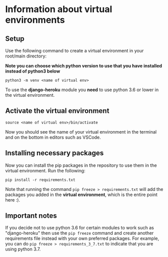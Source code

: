 # Information about virtual environments

## Setup
Use the following command to create a virtual environment in your root/main directory:

**Note you can choose which python version to use that you have installed instead of python3 below**
```
python3 -m venv <name of virtual env>
```
To use the **django-heroku** module you **need** to use python 3.6 or lower in the virtual environment. 

## Activate the virtual environment
```
source <name of virtual env>/bin/activate
```
Now you should see the name of your virtual environment in the terminal and on the bottom in editors such as VSCode.

## Installing necessary packages
Now you can install the pip packages in the repository to use them in the virtual environment. Run the following:
```
pip install -r requirements.txt
```
Note that running the command ```pip freeze > requirements.txt``` will add the packages you added in the **virtual environment**, which is the entire point here :).

## Important notes
If you decide not to use python 3.6 for certain modules to work such as "django-heroku" then use the ```pip freeze``` command and create another requirements file instead with your own preferred packages.
For example, you can do ```pip freeze > requirements_3_7.txt``` to indicate that you are using python 3.7.
